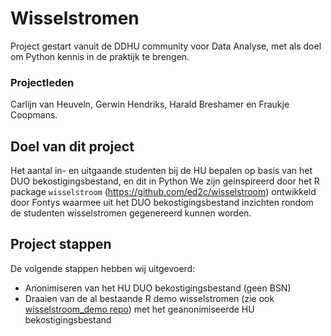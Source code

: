 # Wisselstromen
Project gestart vanuit de DDHU community voor Data Analyse, met als doel om Python kennis in de praktijk te brengen. 
### Projectleden
Carlijn van Heuveln, Gerwin Hendriks, Harald Breshamer en Fraukje Coopmans. 

## Doel van dit project 
Het aantal in- en uitgaande studenten bij de HU bepalen op basis van het DUO bekostigingsbestand, en dit in Python We zijn geinspireerd door het R package `wisselstroom` (https://github.com/ed2c/wisselstroom) ontwikkeld door Fontys waarmee uit het DUO bekostigingsbestand inzichten rondom de studenten wisselstromen gegenereerd kunnen worden. 

## Project stappen
De volgende stappen hebben wij uitgevoerd:
- Anonimiseren van het HU DUO bekostigingsbestand (geen BSN)
- Draaien van de al bestaande R demo wisselstromen (zie ook [wisselstroom_demo repo](https://github.com/ed2c/wisselstroom_demo)) met het geanonimiseerde HU bekostigingsbestand

